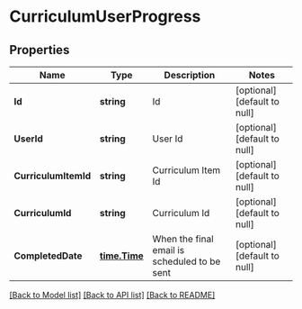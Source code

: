 # CurriculumUserProgress

## Properties
Name | Type | Description | Notes
------------ | ------------- | ------------- | -------------
**Id** | **string** | Id | [optional] [default to null]
**UserId** | **string** | User Id | [optional] [default to null]
**CurriculumItemId** | **string** | Curriculum Item Id | [optional] [default to null]
**CurriculumId** | **string** | Curriculum Id | [optional] [default to null]
**CompletedDate** | [**time.Time**](time.Time.md) | When the final email is scheduled to be sent | [optional] [default to null]

[[Back to Model list]](../README.md#documentation-for-models) [[Back to API list]](../README.md#documentation-for-api-endpoints) [[Back to README]](../README.md)


